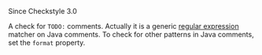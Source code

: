 Since Checkstyle 3.0

A check for `TODO:` comments. Actually
it is a generic [regular
expression](https://docs.oracle.com/javase/7/docs/api/java/util/regex/Pattern.html) matcher on Java comments. To check for other
patterns in Java comments, set the `format` property.
